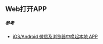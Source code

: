## Web打开APP




##### 参考

* [iOS/Android 微信及浏览器中唤起本地 APP](https://juejin.im/entry/5912bc79128fe10058695526)
